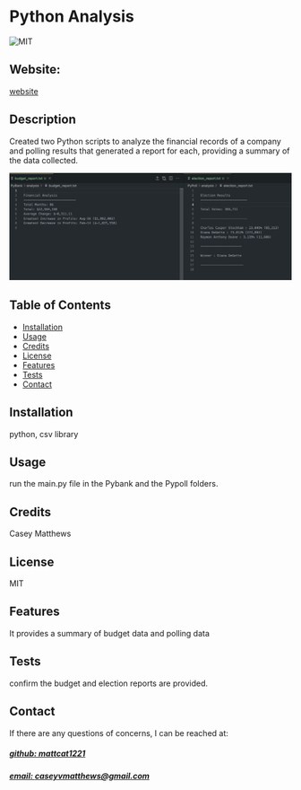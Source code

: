 # Python Analysis
![MIT](https://img.shields.io/badge/License-MIT-blue)

## Website: 
[website](https://github.com/mattcat1221/Python_Analysis.com)

## Description
 Created two Python scripts to analyze the financial records of a company and polling results that generated a report for each, providing a summary of the data collected. 

![app_image](mockup.png)

## Table of Contents
- [Installation](#installation)
- [Usage](#usage)
- [Credits](#credits)
- [License](#license)
- [Features](#features)
- [Tests](#tests)
- [Contact](#contact)

## Installation
python, csv library 

## Usage
run the main.py file in the Pybank and the Pypoll folders. 

## Credits
Casey Matthews

## License
MIT

## Features
It provides a summary of budget data and polling data 

## Tests
confirm the budget and election reports are provided.

## Contact
If there are any questions of concerns, I can be reached at:
##### [github: mattcat1221](https://github.com/mattcat1221)
##### [email: caseyvmatthews@gmail.com](mailto:caseyvmatthews@gmail.com)
